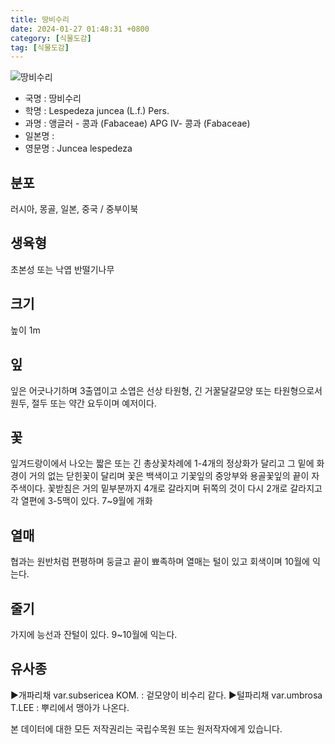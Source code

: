 ```yaml
---
title: 땅비수리
date: 2024-01-27 01:48:31 +0800
category: [식물도감]
tag: [식물도감]
---
```




![땅비수리](/fileUpload/plants/basic/Leguminosae/Lespedeza/12306/12306_1_th2.jpg)
- 국명 : 땅비수리
- 학명 : Lespedeza juncea (L.f.) Pers.
- 과명 : 앵글러 - 콩과 (Fabaceae) APG Ⅳ- 콩과 (Fabaceae)
- 일본명 : 
- 영문명 : Juncea lespedeza


## 분포
러시아, 몽골, 일본, 중국 / 중부이북
## 생육형
초본성 또는 낙엽 반떨기나무
## 크기
높이 1m
## 잎
잎은 어긋나기하며 3출엽이고 소엽은 선상 타원형, 긴 거꿀달걀모양 또는 타원형으로서 원두, 절두 또는 약간 요두이며 예저이다.
## 꽃
잎겨드랑이에서 나오는 짧은 또는 긴 총상꽃차례에 1-4개의 정상화가 달리고 그 밑에 화경이 거의 없는 닫힌꽃이 달리며 꽃은 백색이고 기꽃잎의 중앙부와 용골꽃잎의 끝이 자주색이다. 꽃받침은 거의 밑부분까지 4개로 갈라지며 뒤쪽의 것이 다시 2개로 갈라지고 각 열편에 3-5맥이 있다. 7~9월에 개화 
## 열매
협과는 원반처럼 편평하며 둥글고 끝이 뾰족하며 열매는 털이 있고 회색이며 10월에 익는다.
## 줄기
가지에 능선과 잔털이 있다. 9~10월에 익는다. 
## 유사종
▶개파리채 var.subsericea KOM. : 겉모양이 비수리 같다. ▶털파리채 var.umbrosa T.LEE : 뿌리에서 맹아가 나온다.






본 데이터에 대한 모든 저작권리는 국립수목원 또는 원저작자에게 있습니다.
